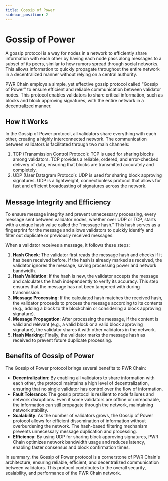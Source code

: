 ```yaml
---
title: Gossip of Power
sidebar_position: 2
---
```


# Gossip of Power

A gossip protocol is a way for nodes in a network to efficiently share information with each other by having each node pass along messages to a subset of its peers, similar to how rumors spread through social networks. This allows information to quickly propagate throughout the entire network in a decentralized manner without relying on a central authority.

PWR Chain employs a simple, yet effective gossip protocol called "Gossip of Power" to ensure efficient and reliable communication between validator nodes. This protocol enables validators to share critical information, such as blocks and block approving signatures, with the entire network in a decentralized manner.

## How it Works

In the Gossip of Power protocol, all validators share everything with each other, creating a highly interconnected network. The communication between validators is facilitated through two main channels:
1. TCP (Transmission Control Protocol): TCP is used for sharing blocks among validators. TCP provides a reliable, ordered, and error-checked delivery of data, ensuring that blocks are transmitted accurately and completely.
2. UDP (User Datagram Protocol): UDP is used for sharing block approving signatures. UDP is a lightweight, connectionless protocol that allows for fast and efficient broadcasting of signatures across the network.

## Message Integrity and Efficiency

To ensure message integrity and prevent unnecessary processing, every message sent between validator nodes, whether over UDP or TCP, starts with a unique hash value called the "message hash." This hash serves as a fingerprint for the message and allows validators to quickly identify and filter out duplicate or previously received messages.

When a validator receives a message, it follows these steps:

1. **Hash Check**: The validator first reads the message hash and checks if it has been received before. If the hash is already marked as received, the validator ignores the message, saving processing power and network bandwidth.
2. **Hash Validation**: If the hash is new, the validator accepts the message and calculates the hash independently to verify its accuracy. This step ensures that the message has not been tampered with during transmission.
3. **Message Processing**: If the calculated hash matches the received hash, the validator proceeds to process the message according to its contents (e.g., adding a block to the blockchain or considering a block approving signature).
4. **Message Propagation**: After processing the message, if the content is valid and relevant (e.g., a valid block or a valid block approving signature), the validator shares it with other validators in the network.
5. **Hash Marking**: Finally, the validator marks the message hash as received to prevent future duplicate processing.

## Benefits of Gossip of Power

The Gossip of Power protocol brings several benefits to PWR Chain:

- **Decentralization**: By enabling all validators to share information with each other, the protocol maintains a high level of decentralization, ensuring that no single validator has control over the flow of information.
- **Fault Tolerance**: The gossip protocol is resilient to node failures and network disruptions. Even if some validators are offline or unreachable, the information can still propagate through the network, maintaining network stability.
- **Scalability**: As the number of validators grows, the Gossip of Power protocol allows for efficient dissemination of information without overburdening the network. The hash-based filtering mechanism prevents unnecessary message duplication and processing.
- **Efficiency**: By using UDP for sharing block approving signatures, PWR Chain optimizes network bandwidth usage and reduces latency, enabling faster consensus and block confirmation times.

In summary, the Gossip of Power protocol is a cornerstone of PWR Chain's architecture, ensuring reliable, efficient, and decentralized communication between validators. This protocol contributes to the overall security, scalability, and performance of the PWR Chain network.